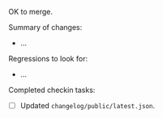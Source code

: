 OK to merge.

Summary of changes:

- …

Regressions to look for:

- …

Completed checkin tasks:
- [ ] Updated `changelog/public/latest.json`.
